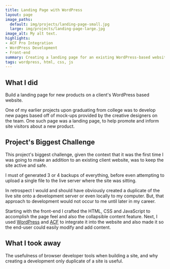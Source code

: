 ```yaml
---
title: Landing Page with WordPress
layout: page
image_paths:
  default: img/projects/landing-page-small.jpg
  large: img/projects/landing-page-large.jpg
image_alt: My alt text.
highlights:
- ACF Pro Integration
- WordPress Development
- Front-end
summary: Creating a landing page for an existing WordPress-based website.
tags: wordpress, html, css, js
---
```


## What I did

Build a landing page for new products on a client's WordPress based website.

One of my earlier projects upon graduating from college was to develop new pages based off of mock-ups provided by the creative designers on the team. One such page was a landing page, to help promote and inform site visitors about a new product.

## Project's Biggest Challenge

This project's biggest challenge, given the context that it was the first time I was going to make an addition to an existing client website, was to keep the site active and safe.

I must of generated 3 or 4 backups of everything, before even attempting to upload a single file to the live server where the site was sitting.

In retrospect I would and should have obviously created a duplicate of the live site onto a development server or even locally to my computer. But, that approach to development would not occur to me until later in my career.

Starting with the front-end I crafted the HTML, CSS and JavaScript to accomplish the page feel and also the collapsible content feature. Next, I used [WordPress](https://wordpress.org/) and [ACF](https://www.advancedcustomfields.com/) to integrate it into the website and also made it so the end-user could easily modify and add content. 


## What I took away

The usefulness of browser developer tools when building a site, and why creating a development only duplicate of a site is useful.